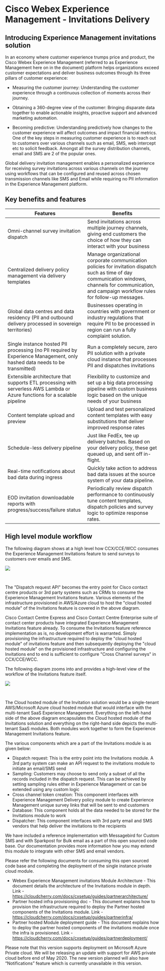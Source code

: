 # Cisco Webex Experience Management - Invitations Delivery

## Introducing Experience Management invitations solution

In an economy where customer experience trumps price and product, the Cisco Webex Experience Management (referred to as Experience Management here on in the document) platform helps organizations exceed customer expectations and deliver business outcomes through its three pillars of customer experience:

 - Measuring the customer journey: Understanding the customer experience through a continuous collection of moments across their journey.

 - Obtaining a 360-degree view of the customer: Bringing disparate data together to enable actionable insights, proactive support and advanced marketing automation.

 - Becoming predictive: Understanding predictively how changes to the customer experience will affect outcomes and impact financial metrics.
One of the key steps in measuring customer experience is to reach out to customers over various channels such as email, SMS, web intercept etc to solicit feedback. Amongst all the survey distribution channels, email and SMS are 2 of the popular ones.

Global delivery invitation management enables a personalized experience for receiving survey invitations across various channels on the journey using workflows that can be configured and reused across chosen transmission channels like SMS and Email while requiring no PII information in the Experience Management platform.

## Key benefits and features

| Features   |  Benefits |
|---------------------|------------|
| Omni-channel survey invitation dispatch | Send invitations across multiple journey channels, giving end customers the choice of how they can interact with your business  |
| Centralized delivery policy management via delivery templates  | Manage organizational corporate communication policies for invitation dispatch such as time of day communication windows, channels for communication, and campaign workflow rules for follow-up messages. |
| Global data centres and data residency (PII and outbound delivery processed in sovereign territories) | 	Businesses operating in countries with government or industry regulations that require PII to be processed in region can run a fully complaint solution.  |
| Single instance hosted PII processing (no PII required by Experience Management, only hashed data needs to be transmitted) | Run a completely secure, zero PII solution with a private cloud instance that processes PII and dispatches invitations  |
|  Extensible architecture that supports ETL processing with serverless AWS Lambda or Azure functions for a scalable pipeline |  Flexibility to customize and set up a big data processing pipeline with custom business logic based on the unique needs of your business  |
|  Content template upload and preview | Upload and test personalized content templates with easy substitutions that deliver improved response rates   |
|  Schedule-less delivery pipeline |  Just like FedEx, tee up delivery batches. Based on your delivery policy, these get queued up, and sent off in-flight.  |
| Real-time notifications about bad data during ingress  |  Quickly take action to address bad data issues at the source system of your data pipeline.  |
| EOD invitation downloadable reports with progress/success/failure status  |   Periodically review dispatch performance to continuously tune content templates, dispatch policies and survey logic to optimize response rates. |


## High level module workflow

The following diagram shows at a high level how CCX/CCE/WCC consumes the Experience Management Invitations feature to send surveys to customers over emails and SMS.

![](https://cloudcherry.com/docs/delivery-Policy-screen-shot/invitations-delivery-architecture/3rd-party-system-with-Invitations.PNG)

<br>

The "Dispatch request API" becomes the entry point for Cisco contact centre products or 3rd party systems such as CRMs to consume the Experience Management Invitations feature. Various elements of the infrastructure provisioned in AWS/Azure cloud to host the "cloud hosted module" of the Invitations feature is covered in the above diagram.

Cisco Contact Centre Express and Cisco Contact Centre Enterprise suite of contact center products have integrated Experience Management Invitations feature already. To consume the Invitations feature reference implementation as is, no development effort is warranted. Simply provisioning the infrastructure required to deploy the "cloud hosted module" of invitations feature and then subsequently deploying the "cloud hosted module" on the provisioned infrastructure and configuring the Invitations end to end is sufficient to configure "Cross Channel surveys" in CCX/CCE/WCC.

The following diagram zooms into and provides a high-level view of the workflow of the Invitations feature itself.

![](https://cloudcherry.com/docs/delivery-Policy-screen-shot/invitations-delivery-architecture/invitation-delivery-architecture-step2new.png)

<br>

The Cloud hosted module of the Invitation solution would be a single-tenant AWS/Microsoft Azure cloud hosted module that would interface with the multi-tenant SaaS Experience Management. Everything on the left-hand side of the above diagram encapsulates the Cloud hosted module of the Invitations solution and everything on the right-hand side depicts the multi-tenant SaaS modules. Both modules work together to form the Experience Management Invitations feature.


The various components which are a part of the Invitations module is as given below:
 - Dispatch request: This is the entry point into the Invitations module. A 3rd party system can make an API request to the invitations module to initiate an email/SMS send
 - Sampling: Customers may choose to send only a subset of all the records included in the dispatch request. This can be achieved by setting sampling rules either in Experience Management or can be extended using any custom logic
 - Cross channel token creation: This component interfaces with Experience Management Delivery policy module to create Experience Management unique survey links that will be sent to end customers
 - Database: This component holds all the data needed to be stored for the Invitations module to work
 - Dispatcher: This component interfaces with 3rd party email and SMS vendors that help deliver the invitations to the recipients
    
We have included a reference implementation with Messagebird for Custom SMS and with Sparkpost for Bulk email as a part of this open sourced code base. Our documentation provides more information how you may extend this module to integrate with other SMS and email vendors.

Please refer the following documents for consuming this open sourced code base and completing the deployment of the single instance private cloud module.
 - Webex Experience Management invitations Module Architecture - This document details the architecture of the Invitations module in depth. Link -  https://cloudcherry.com/docs/cxsetup/guides/partnerarchitecture/
 - Partner hosted infra provisioning doc - This document explains how to provision the infrastructure required to deploy the Partner hosted components of the Invitations module. Link -  https://cloudcherry.com/docs/cxsetup/guides/partnerinfra/
 - Partner hosted Module deployment guide - This document explains how to deploy the partner hosted components of the invitations module once the infra is provisioned. Link -  https://cloudcherry.com/docs/cxsetup/guides/partnerdeployment/

Please note that this version supports deployment on Microsoft Azure Private cloud. We will be releasing an update with support for AWS private cloud before end of May 2020. The new version planned will also have “Notifications” feature which is currently unavailable in this version.


